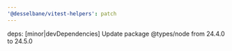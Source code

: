 ```yaml
---
'@desselbane/vitest-helpers': patch
---
```


deps: [minor|devDependencies] Update package @types/node from 24.4.0 to 24.5.0
